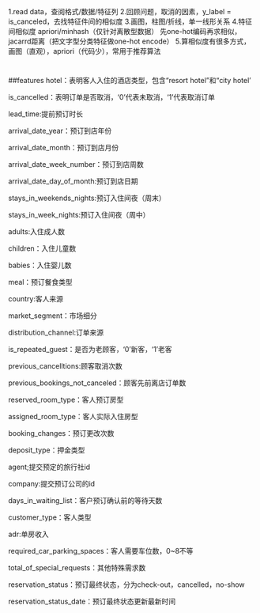1.read data，查阅格式/数据/特征列
2.回顾问题，取消的因素，y_label = is_canceled，去找特征件间的相似度
3.画图，柱图/折线，单一线形关系
4.特征间相似度 apriori/minhash（仅针对离散型数据）
先one-hot编码再求相似，jacarrd距离（把文字型分类特征做one-hot encode）
5.算相似度有很多方式，画图（直观），apriori（代码少），常用于推荐算法


#

##features
hotel：表明客人入住的酒店类型，包含“resort hotel”和“city hotel’

is_cancelled：表明订单是否取消，‘0’代表未取消，‘1’代表取消订单

lead_time:提前预订时长

arrival_date_year：预订到店年份

arrival_date_month：预订到店月份

arrival_date_week_number：预订到店周数

arrival_date_day_of_month:预订到店日期

stays_in_weekends_nights:预订入住间夜（周末）

stays_in_week_nights:预订入住间夜（周中）

adults:入住成人数

children：入住儿童数

babies：入住婴儿数

meal：预订餐食类型

country:客人来源

market_segment：市场细分

distribution_channel:订单来源

is_repeated_guest：是否为老顾客，‘0’新客，‘1’老客

previous_cancelltions:顾客取消次数

previous_bookings_not_canceled：顾客先前离店订单数

reserved_room_type：客人预订房型

assigned_room_type：客人实际入住房型

booking_changes：预订更改次数

deposit_type：押金类型

agent;提交预定的旅行社id

company:提交预订公司的id

days_in_waiting_list：客户预订确认前的等待天数

customer_type：客人类型

adr:单房收入

required_car_parking_spaces：客人需要车位数，0~8不等

total_of_special_requests：其他特殊需求数

reservation_status：预订最终状态，分为check-out，cancelled，no-show

reservation_status_date：预订最终状态更新最新时间
